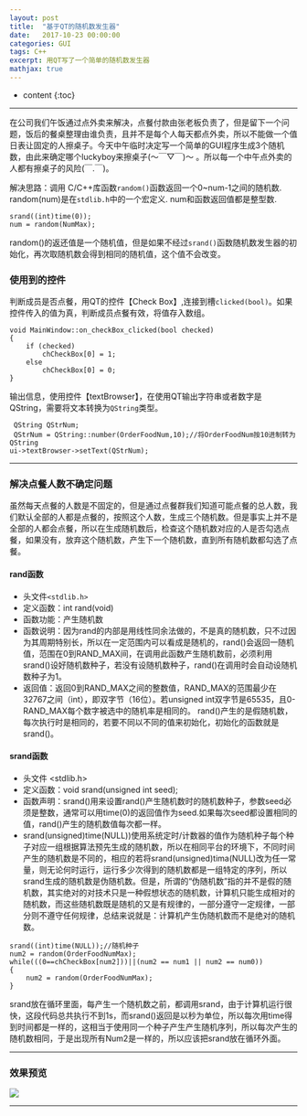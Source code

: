```yaml
---
layout: post
title:  "基于QT的随机数发生器"
date:   2017-10-23 00:00:00
categories: GUI
tags: C++
excerpt: 用QT写了一个简单的随机数发生器
mathjax: true
---
```

* content
{:toc}
---

在公司我们午饭通过点外卖来解决，点餐付款由张老板负责了，但是留下一个问题，饭后的餐桌整理由谁负责，且并不是每个人每天都点外卖，所以不能做一个值日表让固定的人擦桌子。今天中午临时决定写一个简单的GUI程序生成3个随机数，由此来确定哪个luckyboy来擦桌子(～￣▽￣)～ 。所以每一个中午点外卖的人都有擦桌子的风险(￣.￣)。 <br/>

解决思路：调用 C/C++库函数`random()`函数返回一个0~num-1之间的随机数. random(num)是在`stdlib.h`中的一个宏定义. num和函数返回值都是整型数.
```
srand((int)time(0));
num = random(NumMax);
```

random()的返还值是一个随机值，但是如果不经过`srand()`函数随机数发生器的初始化，再次取随机数会得到相同的随机值，这个值不会改变。

### 使用到的控件
判断成员是否点餐，用QT的控件【Check Box】,连接到槽`clicked(bool)`。如果控件传入的值为真，判断成员点餐有效，将值存入数组。
```
void MainWindow::on_checkBox_clicked(bool checked)
{
    if (checked)
        chCheckBox[0] = 1;
    else
        chCheckBox[0] = 0;
}
```

输出信息，使用控件【textBrowser】，在使用QT输出字符串或者数字是QString，需要将文本转换为`QString`类型。
```
 QString QStrNum;
 QStrNum = QString::number(OrderFoodNum,10);//将OrderFoodNum按10进制转为QString
ui->textBrowser->setText(QStrNum);
 ```

---

### 解决点餐人数不确定问题

虽然每天点餐的人数是不固定的，但是通过点餐群我们知道可能点餐的总人数，我们默认全部的人都是点餐的，按照这个人数，生成三个随机数。但是事实上并不是全部的人都会点餐，所以在生成随机数后，检查这个随机数对应的人是否勾选点餐，如果没有，放弃这个随机数，产生下一个随机数，直到所有随机数都勾选了点餐。

#### rand函数
- 头文件`<stdlib.h>` <br/>
- 定义函数：int rand(void) <br/>
- 函数功能：产生随机数 <br/>
- 函数说明：因为rand的内部是用线性同余法做的，不是真的随机数，只不过因为其周期特别长，所以在一定范围内可以看成是随机的，rand()会返回一随机值，范围在0到RAND_MAX间，在调用此函数产生随机数前，必须利用srand()设好随机数种子，若没有设随机数种子，rand()在调用时会自动设随机数种子为1。 <br/>
- 返回值：返回0到RAND_MAX之间的整数值，RAND_MAX的范围最少在32767之间（int），即双字节（16位）。若unsigned int双字节是65535，且0-RAND_MAX每个数字被选中的随机率是相同的。  rand()产生的是假随机数，每次执行时是相同的，若要不同以不同的值来初始化，初始化的函数就是srand()。 <br/>

#### srand函数
- 头文件 <stdlib.h> <br/>
- 定义函数：void srand(unsigned int seed); <br/>
- 函数声明：srand()用来设置rand()产生随机数时的随机数种子，参数seed必须是整数，通常可以用time(0)的返回值作为seed.如果每次seed都设置相同的值，rand()产生的随机数值每次都一样。
- srand(unsigned)time(NULL))使用系统定时/计数器的值作为随机种子每个种子对应一组根据算法预先生成的随机数，所以在相同平台的环境下，不同时间产生的随机数是不同的，相应的若将srand(unsigned)tima(NULL)改为任一常量，则无论何时运行，运行多少次得到的随机数都是一组特定的序列，所以srand生成的随机数是伪随机数。但是，所谓的“伪随机数”指的并不是假的随机数，其实绝对的对技术只是一种假想状态的随机数，计算机只能生成相对的随机数，而这些随机数既是随机的又是有规律的，一部分遵守一定规律，一部分则不遵守任何规律，总结来说就是：计算机产生伪随机数而不是绝对的随机数。 <br/>
```
srand((int)time(NULL));//随机种子
num2 = random(OrderFoodNumMax);
while(((0==chCheckBox[num2]))||(num2 == num1 || num2 == num0))
{
    num2 = random(OrderFoodNumMax);
}
```
srand放在循环里面，每产生一个随机数之前，都调用srand，由于计算机运行很快，这段代码总共执行不到1s，而srand()返回是以秒为单位，所以每次用time得到时间都是一样的，这相当于使用同一个种子产生产生随机序列，所以每次产生的随机数相同，于是出现所有Num2是一样的，所以应该把srand放在循环外面。


---

### 效果预览

![](http://owlypioka.bkt.clouddn.com/TIM%E6%88%AA%E5%9B%BE20171024153645.png)

---
